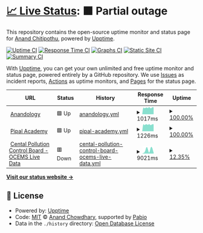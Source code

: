 # [📈 Live Status](https://anandology.github.io/uptime): <!--live status--> **🟧 Partial outage**

This repository contains the open-source uptime monitor and status page for [Anand Chitipothu](http://anandology.com), powered by [Upptime](https://github.com/upptime/upptime).

[![Uptime CI](https://github.com/anandology/uptime/workflows/Uptime%20CI/badge.svg)](https://github.com/anandology/uptime/actions?query=workflow%3A%22Uptime+CI%22)
[![Response Time CI](https://github.com/anandology/uptime/workflows/Response%20Time%20CI/badge.svg)](https://github.com/anandology/uptime/actions?query=workflow%3A%22Response+Time+CI%22)
[![Graphs CI](https://github.com/anandology/uptime/workflows/Graphs%20CI/badge.svg)](https://github.com/anandology/uptime/actions?query=workflow%3A%22Graphs+CI%22)
[![Static Site CI](https://github.com/anandology/uptime/workflows/Static%20Site%20CI/badge.svg)](https://github.com/anandology/uptime/actions?query=workflow%3A%22Static+Site+CI%22)
[![Summary CI](https://github.com/anandology/uptime/workflows/Summary%20CI/badge.svg)](https://github.com/anandology/uptime/actions?query=workflow%3A%22Summary+CI%22)

With [Upptime](https://upptime.js.org), you can get your own unlimited and free uptime monitor and status page, powered entirely by a GitHub repository. We use [Issues](https://github.com/anandology/uptime/issues) as incident reports, [Actions](https://github.com/anandology/uptime/actions) as uptime monitors, and [Pages](https://anandology.github.io/uptime) for the status page.

<!--start: status pages-->
<!-- This summary is generated by Upptime (https://github.com/upptime/upptime) -->
<!-- Do not edit this manually, your changes will be overwritten -->
<!-- prettier-ignore -->
| URL | Status | History | Response Time | Uptime |
| --- | ------ | ------- | ------------- | ------ |
| <img alt="" src="https://icons.duckduckgo.com/ip3/anandology.com.ico" height="13"> [Anandology](https://anandology.com/) | 🟩 Up | [anandology.yml](https://github.com/anandology/uptime/commits/HEAD/history/anandology.yml) | <details><summary><img alt="Response time graph" src="./graphs/anandology/response-time-week.png" height="20"> 1017ms</summary><br><a href="https://anandology.github.io/uptime/history/anandology"><img alt="Response time 1017" src="https://img.shields.io/endpoint?url=https%3A%2F%2Fraw.githubusercontent.com%2Fanandology%2Fuptime%2FHEAD%2Fapi%2Fanandology%2Fresponse-time.json"></a><br><a href="https://anandology.github.io/uptime/history/anandology"><img alt="24-hour response time 1086" src="https://img.shields.io/endpoint?url=https%3A%2F%2Fraw.githubusercontent.com%2Fanandology%2Fuptime%2FHEAD%2Fapi%2Fanandology%2Fresponse-time-day.json"></a><br><a href="https://anandology.github.io/uptime/history/anandology"><img alt="7-day response time 1017" src="https://img.shields.io/endpoint?url=https%3A%2F%2Fraw.githubusercontent.com%2Fanandology%2Fuptime%2FHEAD%2Fapi%2Fanandology%2Fresponse-time-week.json"></a><br><a href="https://anandology.github.io/uptime/history/anandology"><img alt="30-day response time 1017" src="https://img.shields.io/endpoint?url=https%3A%2F%2Fraw.githubusercontent.com%2Fanandology%2Fuptime%2FHEAD%2Fapi%2Fanandology%2Fresponse-time-month.json"></a><br><a href="https://anandology.github.io/uptime/history/anandology"><img alt="1-year response time 1017" src="https://img.shields.io/endpoint?url=https%3A%2F%2Fraw.githubusercontent.com%2Fanandology%2Fuptime%2FHEAD%2Fapi%2Fanandology%2Fresponse-time-year.json"></a></details> | <details><summary><a href="https://anandology.github.io/uptime/history/anandology">100.00%</a></summary><a href="https://anandology.github.io/uptime/history/anandology"><img alt="All-time uptime 100.00%" src="https://img.shields.io/endpoint?url=https%3A%2F%2Fraw.githubusercontent.com%2Fanandology%2Fuptime%2FHEAD%2Fapi%2Fanandology%2Fuptime.json"></a><br><a href="https://anandology.github.io/uptime/history/anandology"><img alt="24-hour uptime 100.00%" src="https://img.shields.io/endpoint?url=https%3A%2F%2Fraw.githubusercontent.com%2Fanandology%2Fuptime%2FHEAD%2Fapi%2Fanandology%2Fuptime-day.json"></a><br><a href="https://anandology.github.io/uptime/history/anandology"><img alt="7-day uptime 100.00%" src="https://img.shields.io/endpoint?url=https%3A%2F%2Fraw.githubusercontent.com%2Fanandology%2Fuptime%2FHEAD%2Fapi%2Fanandology%2Fuptime-week.json"></a><br><a href="https://anandology.github.io/uptime/history/anandology"><img alt="30-day uptime 100.00%" src="https://img.shields.io/endpoint?url=https%3A%2F%2Fraw.githubusercontent.com%2Fanandology%2Fuptime%2FHEAD%2Fapi%2Fanandology%2Fuptime-month.json"></a><br><a href="https://anandology.github.io/uptime/history/anandology"><img alt="1-year uptime 100.00%" src="https://img.shields.io/endpoint?url=https%3A%2F%2Fraw.githubusercontent.com%2Fanandology%2Fuptime%2FHEAD%2Fapi%2Fanandology%2Fuptime-year.json"></a></details>
| <img alt="" src="https://icons.duckduckgo.com/ip3/pipal.in.ico" height="13"> [Pipal Academy](https://pipal.in) | 🟩 Up | [pipal-academy.yml](https://github.com/anandology/uptime/commits/HEAD/history/pipal-academy.yml) | <details><summary><img alt="Response time graph" src="./graphs/pipal-academy/response-time-week.png" height="20"> 1226ms</summary><br><a href="https://anandology.github.io/uptime/history/pipal-academy"><img alt="Response time 1226" src="https://img.shields.io/endpoint?url=https%3A%2F%2Fraw.githubusercontent.com%2Fanandology%2Fuptime%2FHEAD%2Fapi%2Fpipal-academy%2Fresponse-time.json"></a><br><a href="https://anandology.github.io/uptime/history/pipal-academy"><img alt="24-hour response time 1277" src="https://img.shields.io/endpoint?url=https%3A%2F%2Fraw.githubusercontent.com%2Fanandology%2Fuptime%2FHEAD%2Fapi%2Fpipal-academy%2Fresponse-time-day.json"></a><br><a href="https://anandology.github.io/uptime/history/pipal-academy"><img alt="7-day response time 1226" src="https://img.shields.io/endpoint?url=https%3A%2F%2Fraw.githubusercontent.com%2Fanandology%2Fuptime%2FHEAD%2Fapi%2Fpipal-academy%2Fresponse-time-week.json"></a><br><a href="https://anandology.github.io/uptime/history/pipal-academy"><img alt="30-day response time 1226" src="https://img.shields.io/endpoint?url=https%3A%2F%2Fraw.githubusercontent.com%2Fanandology%2Fuptime%2FHEAD%2Fapi%2Fpipal-academy%2Fresponse-time-month.json"></a><br><a href="https://anandology.github.io/uptime/history/pipal-academy"><img alt="1-year response time 1226" src="https://img.shields.io/endpoint?url=https%3A%2F%2Fraw.githubusercontent.com%2Fanandology%2Fuptime%2FHEAD%2Fapi%2Fpipal-academy%2Fresponse-time-year.json"></a></details> | <details><summary><a href="https://anandology.github.io/uptime/history/pipal-academy">100.00%</a></summary><a href="https://anandology.github.io/uptime/history/pipal-academy"><img alt="All-time uptime 100.00%" src="https://img.shields.io/endpoint?url=https%3A%2F%2Fraw.githubusercontent.com%2Fanandology%2Fuptime%2FHEAD%2Fapi%2Fpipal-academy%2Fuptime.json"></a><br><a href="https://anandology.github.io/uptime/history/pipal-academy"><img alt="24-hour uptime 100.00%" src="https://img.shields.io/endpoint?url=https%3A%2F%2Fraw.githubusercontent.com%2Fanandology%2Fuptime%2FHEAD%2Fapi%2Fpipal-academy%2Fuptime-day.json"></a><br><a href="https://anandology.github.io/uptime/history/pipal-academy"><img alt="7-day uptime 100.00%" src="https://img.shields.io/endpoint?url=https%3A%2F%2Fraw.githubusercontent.com%2Fanandology%2Fuptime%2FHEAD%2Fapi%2Fpipal-academy%2Fuptime-week.json"></a><br><a href="https://anandology.github.io/uptime/history/pipal-academy"><img alt="30-day uptime 100.00%" src="https://img.shields.io/endpoint?url=https%3A%2F%2Fraw.githubusercontent.com%2Fanandology%2Fuptime%2FHEAD%2Fapi%2Fpipal-academy%2Fuptime-month.json"></a><br><a href="https://anandology.github.io/uptime/history/pipal-academy"><img alt="1-year uptime 100.00%" src="https://img.shields.io/endpoint?url=https%3A%2F%2Fraw.githubusercontent.com%2Fanandology%2Fuptime%2FHEAD%2Fapi%2Fpipal-academy%2Fuptime-year.json"></a></details>
| <img alt="" src="https://icons.duckduckgo.com/ip3/rtdms.cpcb.gov.in.ico" height="13"> [Cental Pollution Control Board - OCEMS Live Data](https://rtdms.cpcb.gov.in/api/industryList/45/39/Bangalore) | 🟥 Down | [cental-pollution-control-board-ocems-live-data.yml](https://github.com/anandology/uptime/commits/HEAD/history/cental-pollution-control-board-ocems-live-data.yml) | <details><summary><img alt="Response time graph" src="./graphs/cental-pollution-control-board-ocems-live-data/response-time-week.png" height="20"> 9021ms</summary><br><a href="https://anandology.github.io/uptime/history/cental-pollution-control-board-ocems-live-data"><img alt="Response time 9021" src="https://img.shields.io/endpoint?url=https%3A%2F%2Fraw.githubusercontent.com%2Fanandology%2Fuptime%2FHEAD%2Fapi%2Fcental-pollution-control-board-ocems-live-data%2Fresponse-time.json"></a><br><a href="https://anandology.github.io/uptime/history/cental-pollution-control-board-ocems-live-data"><img alt="24-hour response time 9021" src="https://img.shields.io/endpoint?url=https%3A%2F%2Fraw.githubusercontent.com%2Fanandology%2Fuptime%2FHEAD%2Fapi%2Fcental-pollution-control-board-ocems-live-data%2Fresponse-time-day.json"></a><br><a href="https://anandology.github.io/uptime/history/cental-pollution-control-board-ocems-live-data"><img alt="7-day response time 9021" src="https://img.shields.io/endpoint?url=https%3A%2F%2Fraw.githubusercontent.com%2Fanandology%2Fuptime%2FHEAD%2Fapi%2Fcental-pollution-control-board-ocems-live-data%2Fresponse-time-week.json"></a><br><a href="https://anandology.github.io/uptime/history/cental-pollution-control-board-ocems-live-data"><img alt="30-day response time 9021" src="https://img.shields.io/endpoint?url=https%3A%2F%2Fraw.githubusercontent.com%2Fanandology%2Fuptime%2FHEAD%2Fapi%2Fcental-pollution-control-board-ocems-live-data%2Fresponse-time-month.json"></a><br><a href="https://anandology.github.io/uptime/history/cental-pollution-control-board-ocems-live-data"><img alt="1-year response time 9021" src="https://img.shields.io/endpoint?url=https%3A%2F%2Fraw.githubusercontent.com%2Fanandology%2Fuptime%2FHEAD%2Fapi%2Fcental-pollution-control-board-ocems-live-data%2Fresponse-time-year.json"></a></details> | <details><summary><a href="https://anandology.github.io/uptime/history/cental-pollution-control-board-ocems-live-data">12.35%</a></summary><a href="https://anandology.github.io/uptime/history/cental-pollution-control-board-ocems-live-data"><img alt="All-time uptime 12.35%" src="https://img.shields.io/endpoint?url=https%3A%2F%2Fraw.githubusercontent.com%2Fanandology%2Fuptime%2FHEAD%2Fapi%2Fcental-pollution-control-board-ocems-live-data%2Fuptime.json"></a><br><a href="https://anandology.github.io/uptime/history/cental-pollution-control-board-ocems-live-data"><img alt="24-hour uptime 84.66%" src="https://img.shields.io/endpoint?url=https%3A%2F%2Fraw.githubusercontent.com%2Fanandology%2Fuptime%2FHEAD%2Fapi%2Fcental-pollution-control-board-ocems-live-data%2Fuptime-day.json"></a><br><a href="https://anandology.github.io/uptime/history/cental-pollution-control-board-ocems-live-data"><img alt="7-day uptime 12.35%" src="https://img.shields.io/endpoint?url=https%3A%2F%2Fraw.githubusercontent.com%2Fanandology%2Fuptime%2FHEAD%2Fapi%2Fcental-pollution-control-board-ocems-live-data%2Fuptime-week.json"></a><br><a href="https://anandology.github.io/uptime/history/cental-pollution-control-board-ocems-live-data"><img alt="30-day uptime 12.35%" src="https://img.shields.io/endpoint?url=https%3A%2F%2Fraw.githubusercontent.com%2Fanandology%2Fuptime%2FHEAD%2Fapi%2Fcental-pollution-control-board-ocems-live-data%2Fuptime-month.json"></a><br><a href="https://anandology.github.io/uptime/history/cental-pollution-control-board-ocems-live-data"><img alt="1-year uptime 12.35%" src="https://img.shields.io/endpoint?url=https%3A%2F%2Fraw.githubusercontent.com%2Fanandology%2Fuptime%2FHEAD%2Fapi%2Fcental-pollution-control-board-ocems-live-data%2Fuptime-year.json"></a></details>

<!--end: status pages-->

[**Visit our status website →**](https://anandology.github.io/uptime)

## 📄 License

- Powered by: [Upptime](https://github.com/upptime/upptime)
- Code: [MIT](./LICENSE) © [Anand Chowdhary](https://anandchowdhary.com), supported by [Pabio](https://pabio.com)
- Data in the `./history` directory: [Open Database License](https://opendatacommons.org/licenses/odbl/1-0/)
